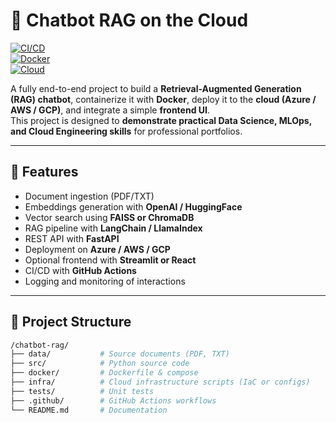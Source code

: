# 🤖 Chatbot RAG on the Cloud

[![CI/CD](https://github.com/yourusername/chatbot-rag/actions/workflows/ci.yml/badge.svg)](https://github.com/yourusername/chatbot-rag/actions)  
[![Docker](https://img.shields.io/badge/docker-ready-blue)](https://www.docker.com/)  
[![Cloud](https://img.shields.io/badge/deployed-cloud-green)](#)  

A fully end-to-end project to build a **Retrieval-Augmented Generation (RAG) chatbot**, containerize it with **Docker**, deploy it to the **cloud (Azure / AWS / GCP)**, and integrate a simple **frontend UI**.  
This project is designed to **demonstrate practical Data Science, MLOps, and Cloud Engineering skills** for professional portfolios.

---

## 🚀 Features
- Document ingestion (PDF/TXT)
- Embeddings generation with **OpenAI / HuggingFace**
- Vector search using **FAISS or ChromaDB**
- RAG pipeline with **LangChain / LlamaIndex**
- REST API with **FastAPI**
- Deployment on **Azure / AWS / GCP**
- Optional frontend with **Streamlit or React**
- CI/CD with **GitHub Actions**
- Logging and monitoring of interactions

---

## 📂 Project Structure
```bash
/chatbot-rag/
├── data/           # Source documents (PDF, TXT)
├── src/            # Python source code
├── docker/         # Dockerfile & compose
├── infra/          # Cloud infrastructure scripts (IaC or configs)
├── tests/          # Unit tests
├── .github/        # GitHub Actions workflows
└── README.md       # Documentation
